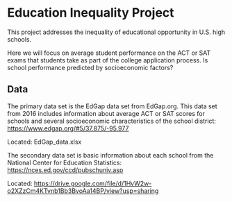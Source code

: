 # Education Inequality Project

This project addresses the inequality of educational opportunity in U.S. high schools. 

Here we will focus on average student performance on the ACT or SAT exams that students take as part of the college application process. Is school performance predicted by socioeconomic factors?

## Data
The primary data set is the EdGap data set from EdGap.org. This data set from 2016 includes information about average ACT or SAT scores for schools and several socioeconomic characteristics of the school district: https://www.edgap.org/#5/37.875/-95.977

Located: EdGap_data.xlsx

The secondary data set is basic information about each school from the National Center for Education Statistics: https://nces.ed.gov/ccd/pubschuniv.asp

Located: https://drive.google.com/file/d/1HvW2w-o2XZzCm4KTvnb1Bb3BvoAa14BP/view?usp=sharing
